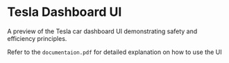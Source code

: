 # Tesla Dashboard UI

A preview of the Tesla car dashboard UI demonstrating safety and efficiency principles. 

Refer to the `documentaion.pdf` for detailed explanation on how to use the UI
